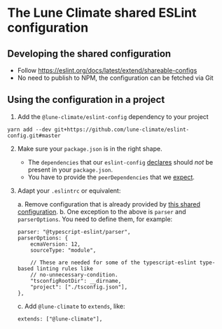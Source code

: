 # The Lune Climate shared ESLint configuration

## Developing the shared configuration

* Follow https://eslint.org/docs/latest/extend/shareable-configs
* No need to publish to NPM, the configuration can be fetched via Git

## Using the configuration in a project

1. Add the `@lune-climate/eslint-config` dependency to your project

```
yarn add --dev git+https://github.com/lune-climate/eslint-config.git#master
```

2. Make sure your `package.json` is in the right shape.

   * The `dependencies` that our `eslint-config` [declares](./package.json) should *not*
     be present in your `package.json`.
   * You have to provide the `peerDependencies` that we [expect](./package.json).

3. Adapt your `.eslintrc` or equivalent:

   a. Remove configuration that is already provided by [this shared configuration](./index.js).
   b. One exception to the above is `parser` and `parserOptions`. You need to define them, for
      example:

    ```
    parser: "@typescript-eslint/parser",
    parserOptions: {
        ecmaVersion: 12,
        sourceType: "module",

        // These are needed for some of the typescript-eslint type-based linting rules like
        // no-unnecessary-condition.
        "tsconfigRootDir": __dirname,
        "project": ["./tsconfig.json"],
    },
    ```

   c. Add `@lune-climate` to `extends`, like:

   ```
   extends: ["@lune-climate"],
   ```
